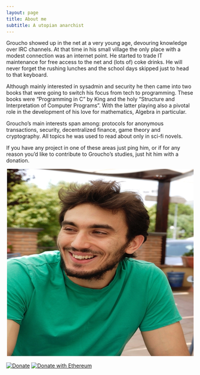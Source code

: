 ```yaml
---
layout: page
title: About me
subtitle: A utopian anarchist
---
```

Groucho showed up in the net at a very young age, devouring knowledge over IRC channels. At that time in his small village the only place with a modest connection was an internet point. He started to trade IT maintenance for free access to the net and (lots of) coke drinks. He will never forget the rushing lunches and the school days skipped just to head to that keyboard.

Although mainly interested in sysadmin and security he then came into two books that were going to switch his focus from tech to programming. These books were “Programming in C” by King and the holy “Structure and Interpretation of Computer Programs”. With the latter playing also a pivotal role in the development of his love for mathematics, Algebra in particular.

Groucho’s main interests span among: protocols for anonymous transactions, security, decentralized finance, game theory and cryptography. All topics he was used to read about only in sci-fi novels.

If you have any project in one of these areas just ping him, or if for any reason you’d like to contribute to Groucho’s studies, just hit him with a donation.

<div style="text-align:center"><img src="/img/me.jpg" /></div>

[![Donate](https://img.shields.io/badge/Donate-PayPal-green.svg)](http://www.paypal.me/grouchodev/20)
[![Donate with Ethereum](https://en.cryptobadges.io/badge/micro/0x1415b30aD8a8B5993a30d4cfBe91092C0783702C)](https://en.cryptobadges.io/donate/0x1415b30aD8a8B5993a30d4cfBe91092C0783702C)
